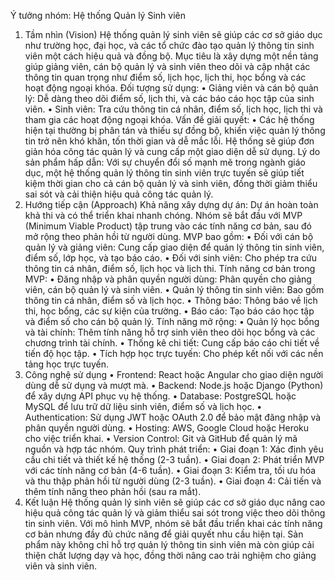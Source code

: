Ý tưởng nhóm: Hệ thống Quản lý Sinh viên
1. Tầm nhìn (Vision)
Hệ thống quản lý sinh viên sẽ giúp các cơ sở giáo dục như trường học, đại học, và các tổ chức đào tạo quản lý thông tin sinh viên một cách hiệu quả và đồng bộ. Mục tiêu là xây dựng một nền tảng giúp giảng viên, cán bộ quản lý và sinh viên theo dõi và cập nhật các thông tin quan trọng như điểm số, lịch học, lịch thi, học bổng và các hoạt động ngoại khóa.
Đối tượng sử dụng:
•	Giảng viên và cán bộ quản lý: Dễ dàng theo dõi điểm số, lịch thi, và các báo cáo học tập của sinh viên.
•	Sinh viên: Tra cứu thông tin cá nhân, điểm số, lịch học, lịch thi và tham gia các hoạt động ngoại khóa.
Vấn đề giải quyết:
•	Các hệ thống hiện tại thường bị phân tán và thiếu sự đồng bộ, khiến việc quản lý thông tin trở nên khó khăn, tốn thời gian và dễ mắc lỗi. Hệ thống sẽ giúp đơn giản hóa công tác quản lý và cung cấp một giao diện dễ sử dụng.
Lý do sản phẩm hấp dẫn:
Với sự chuyển đổi số mạnh mẽ trong ngành giáo dục, một hệ thống quản lý thông tin sinh viên trực tuyến sẽ giúp tiết kiệm thời gian cho cả cán bộ quản lý và sinh viên, đồng thời giảm thiểu sai sót và cải thiện hiệu quả công tác quản lý.
2. Hướng tiếp cận (Approach)
Khả năng xây dựng dự án:
Dự án hoàn toàn khả thi và có thể triển khai nhanh chóng. Nhóm sẽ bắt đầu với MVP (Minimum Viable Product) tập trung vào các tính năng cơ bản, sau đó mở rộng theo phản hồi từ người dùng.
MVP bao gồm:
•	Đối với cán bộ quản lý và giảng viên: Cung cấp giao diện để quản lý thông tin sinh viên, điểm số, lớp học, và tạo báo cáo.
•	Đối với sinh viên: Cho phép tra cứu thông tin cá nhân, điểm số, lịch học và lịch thi.
Tính năng cơ bản trong MVP:
•	Đăng nhập và phân quyền người dùng: Phân quyền cho giảng viên, cán bộ quản lý và sinh viên.
•	Quản lý thông tin sinh viên: Bao gồm thông tin cá nhân, điểm số và lịch học.
•	Thông báo: Thông báo về lịch thi, học bổng, các sự kiện của trường.
•	Báo cáo: Tạo báo cáo học tập và điểm số cho cán bộ quản lý.
Tính năng mở rộng:
•	Quản lý học bổng và tài chính: Thêm tính năng hỗ trợ sinh viên theo dõi học bổng và các chương trình tài chính.
•	Thống kê chi tiết: Cung cấp báo cáo chi tiết về tiến độ học tập.
•	Tích hợp học trực tuyến: Cho phép kết nối với các nền tảng học trực tuyến.
3. Công nghệ sử dụng
•	Frontend: React hoặc Angular cho giao diện người dùng dễ sử dụng và mượt mà.
•	Backend: Node.js hoặc Django (Python) để xây dựng API phục vụ hệ thống.
•	Database: PostgreSQL hoặc MySQL để lưu trữ dữ liệu sinh viên, điểm số và lịch học.
•	Authentication: Sử dụng JWT hoặc OAuth 2.0 để bảo mật đăng nhập và phân quyền người dùng.
•	Hosting: AWS, Google Cloud hoặc Heroku cho việc triển khai.
•	Version Control: Git và GitHub để quản lý mã nguồn và hợp tác nhóm.
Quy trình phát triển:
•	Giai đoạn 1: Xác định yêu cầu chi tiết và thiết kế hệ thống (2-3 tuần).
•	Giai đoạn 2: Phát triển MVP với các tính năng cơ bản (4-6 tuần).
•	Giai đoạn 3: Kiểm tra, tối ưu hóa và thu thập phản hồi từ người dùng (2-3 tuần).
•	Giai đoạn 4: Cải tiến và thêm tính năng theo phản hồi (sau ra mắt).
4. Kết luận
Hệ thống quản lý sinh viên sẽ giúp các cơ sở giáo dục nâng cao hiệu quả công tác quản lý và giảm thiểu sai sót trong việc theo dõi thông tin sinh viên. Với mô hình MVP, nhóm sẽ bắt đầu triển khai các tính năng cơ bản nhưng đầy đủ chức năng để giải quyết nhu cầu hiện tại. Sản phẩm này không chỉ hỗ trợ quản lý thông tin sinh viên mà còn giúp cải thiện chất lượng dạy và học, đồng thời nâng cao trải nghiệm cho giảng viên và sinh viên.

